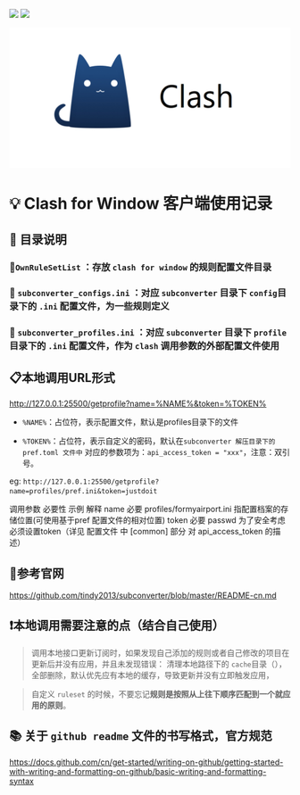 ![](https://img.shields.io/badge/Clash%20for%20Window-V0.19.17-%234f8ef5) ![](https://img.shields.io/badge/By-Parantric-green)



![](https://raw.githubusercontent.com/Parantric/picture-bed/main/202205120701166.jpg)


# :bulb: Clash for Window 客户端使用记录

## :bookmark: 目录说明

### :file_folder:`OwnRuleSetList` ：存放 `clash for window` 的规则配置文件目录

### :page_facing_up: `subconverter_configs.ini` ：对应 `subconverter` 目录下 `config`目录下的 `.ini` 配置文件，为一些规则定义

### :page_facing_up: `subconverter_profiles.ini` ：对应 `subconverter` 目录下 `profile`目录下的 `.ini` 配置文件，作为 `clash` 调用参数的外部配置文件使用


## 📋本地调用URL形式

http://127.0.0.1:25500/getprofile?name=%NAME%&token=%TOKEN%

- `%NAME%`：占位符，表示配置文件，默认是profiles目录下的文件

- `%TOKEN%`：占位符，表示自定义的密码，默认在`subconverter 解压目录下的 pref.toml 文件中`
对应的参数项为：`api_access_token = "xxx"`，注意：双引号。

eg:
`http://127.0.0.1:25500/getprofile?name=profiles/pref.ini&token=justdoit`

调用参数	必要性	  示例	解释
name	    必要	    profiles/formyairport.ini	指配置档案的存储位置(可使用基于pref 配置文件的相对位置)
token	     必要	     passwd	为了安全考虑必须设置token（详见 配置文件 中 [common] 部分 对 api_access_token 的描述）

## 📌参考官网
https://github.com/tindy2013/subconverter/blob/master/README-cn.md

## ❗️本地调用需要注意的点（结合自己使用）
> 调用本地接口更新订阅时，如果发现自己添加的规则或者自己修改的项目在更新后并没有应用，并且未发现错误：
> 清理本地路径下的 `cache`目录（），全部删除，默认优先应有本地的缓存，导致更新并没有立即触发应用，

> 自定义 `ruleset` 的时候，不要忘记**规则是按照从上往下顺序匹配到一个就应用的原则**。



## :books:  关于 `github readme` 文件的书写格式，官方规范
https://docs.github.com/cn/get-started/writing-on-github/getting-started-with-writing-and-formatting-on-github/basic-writing-and-formatting-syntax
